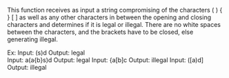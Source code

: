 This function receives as input a string compromising of the characters ( ) { } [ ] as well as any other characters in between the opening and closing characters and determines if it is legal or illegal.  There are no white spaces between the characters, and the brackets have to be closed, else generating illegal.

Ex:
Input: (s)d           Output: legal   
Input: a(a{b}s)d      Output: legal
Input: {a[b]c         Output: illegal
Input: ([a)d]         Output: illegal
